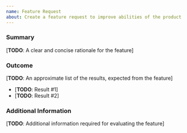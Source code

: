 ```yaml
---
name: Feature Request
about: Create a feature request to improve abilities of the product
---
```

### Summary

[**TODO**: A clear and concise rationale for the feature]

### Outcome

[**TODO**: An approximate list of the results, expected from the feature]

- [**TODO**: Result #1]
- [**TODO**: Result #2]

### Additional Information

[**TODO**: Additional information required for evaluating the feature]